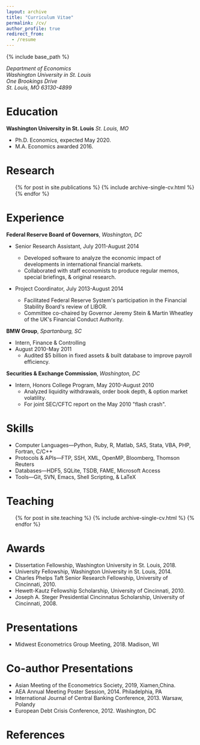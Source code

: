 ```yaml
---
layout: archive
title: "Curriculum Vitae"
permalink: /cv/
author_profile: true
redirect_from:
  - /resume
---
```


{% include base_path %}

<address>
  Department of Economics<br /> Washington University in St. Louis<br /> One Brookings Drive<br />  St. Louis, MO 63130-4899<br /> 
</address>



Education
======
**Washington University in St. Louis**
_St. Louis, MO_
* Ph.D. Economics, expected May 2020.
* M.A. Economics awarded 2016.

Research
======
  <ul>{% for post in site.publications %}
    {% include archive-single-cv.html %}
  {% endfor %}</ul>

Experience
======
**Federal Reserve Board of Governors**, _Washington, DC_
* Senior Research Assistant, July 2011-August 2014
  * Developed software to analyze the economic impact of developments in international financial markets. 
  * Collaborated with staff economists to produce regular memos, special briefings, & original research.

* Project Coordinator, July 2013-August 2014
  * Facilitated Federal Reserve System's participation in the Financial Stability Board's review of LIBOR. 
  * Committee co-chaired by Governor Jeremy Stein & Martin Wheatley of the UK's Financial Conduct Authority.

**BMW Group**, _Spartanburg, SC_
* Intern, Finance & Controlling 
* August 2010-May 2011
  * Audited $5 billion in fixed assets & built database to improve payroll efficiency.

**Securities & Exchange Commission**, _Washington, DC_
* Intern, Honors College Program, May 2010-August 2010
  * Analyzed liquidity withdrawals, order book depth, & option market volatility.
  * For joint SEC/CFTC report on the May 2010 "flash crash".
  
Skills
======
* Computer Languages—Python, Ruby, R, Matlab, SAS, Stata, VBA, PHP, Fortran, C/C++
* Protocols & APIs—FTP, SSH, XML, OpenMP, Bloomberg, Thomson Reuters
* Databases—HDF5, SQLite, TSDB, FAME, Microsoft Access
* Tools—Git, SVN, Emacs, Shell Scripting, & LaTeX 

Teaching
======
  <ul>{% for post in site.teaching %}
    {% include archive-single-cv.html %}
  {% endfor %}</ul>
  
Awards
======
* Dissertation Fellowship, Washington University in St. Louis, 2018.
* University Fellowship, Washington University in St. Louis, 2014.
* Charles Phelps Taft Senior Research Fellowship, University of Cincinnati, 2010.
* Hewett-Kautz Fellowship Scholarship, University of Cincinnati, 2010.
* Joseph A. Steger Presidential Cincinnatus Scholarship, University of Cincinnati, 2008.

Presentations
======
* Midwest Econometrics Group Meeting, 2018. Madison, WI

Co-author Presentations
======
* Asian Meeting of the Econometrics Society, 2019, Xiamen,China.
* AEA Annual Meeting Poster Session, 2014. Philadelphia, PA
* International Journal of Central Banking Conference, 2013. Warsaw, Polandy
* European Debt Crisis Conference, 2012. Washington, DC
 
References
======
